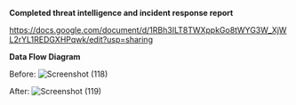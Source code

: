 **Completed threat intelligence and incident response report**

https://docs.google.com/document/d/1RBh3ILT8TWXppkGo8tWYG3W_XjWL2rYL1REDGXHPqwk/edit?usp=sharing

**Data Flow Diagram**

Before:
![Screenshot (118)](https://user-images.githubusercontent.com/97658998/208058243-0af46a7e-7cb4-4531-a93c-8cdfca4b7332.png)



After:
![Screenshot (119)](https://user-images.githubusercontent.com/97658998/208058064-01919256-e0b4-493d-b7a8-c7ca6f25ff1c.png)
